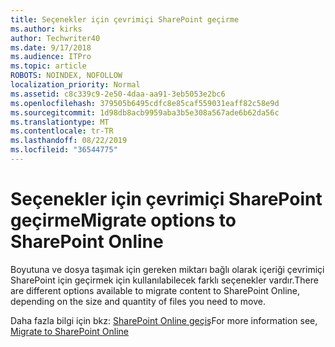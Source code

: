 ```yaml
---
title: Seçenekler için çevrimiçi SharePoint geçirme
ms.author: kirks
author: Techwriter40
ms.date: 9/17/2018
ms.audience: ITPro
ms.topic: article
ROBOTS: NOINDEX, NOFOLLOW
localization_priority: Normal
ms.assetid: c8c339c9-2e50-4daa-aa91-3eb5053e2bc6
ms.openlocfilehash: 379505b6495cdfc8e85caf559031eaff82c58e9d
ms.sourcegitcommit: 1d98db8acb9959aba3b5e308a567ade6b62da56c
ms.translationtype: MT
ms.contentlocale: tr-TR
ms.lasthandoff: 08/22/2019
ms.locfileid: "36544775"
---
```

# <a name="migrate-options-to-sharepoint-online"></a><span data-ttu-id="ef770-102">Seçenekler için çevrimiçi SharePoint geçirme</span><span class="sxs-lookup"><span data-stu-id="ef770-102">Migrate options to SharePoint Online</span></span>

<span data-ttu-id="ef770-103">Boyutuna ve dosya taşımak için gereken miktarı bağlı olarak içeriği çevrimiçi SharePoint için geçirmek için kullanılabilecek farklı seçenekler vardır.</span><span class="sxs-lookup"><span data-stu-id="ef770-103">There are different options available to migrate content to SharePoint Online, depending on the size and quantity of files you need to move.</span></span>
  
<span data-ttu-id="ef770-104">Daha fazla bilgi için bkz: [SharePoint Online geçiş](https://go.microsoft.com/fwlink/?linkid-2022029)</span><span class="sxs-lookup"><span data-stu-id="ef770-104">For more information see, [Migrate to SharePoint Online](https://go.microsoft.com/fwlink/?linkid-2022029)</span></span>
  

